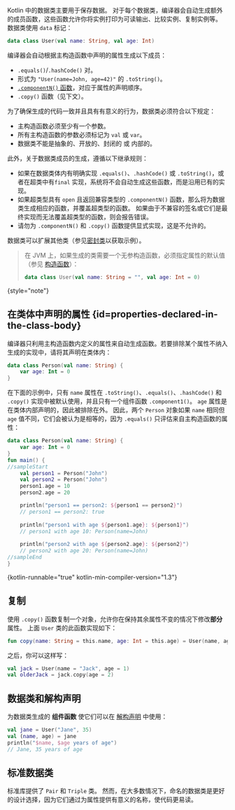 [//]: # (title: 数据类)

Kotlin 中的数据类主要用于保存数据。
对于每个数据类，编译器会自动生成额外的成员函数，这些函数允许你将实例打印为可读输出、比较实例、复制实例等。
数据类使用 `data` 标记：

```kotlin
data class User(val name: String, val age: Int)
```

编译器会自动根据主构造函数中声明的属性生成以下成员：

* `.equals()`/`.hashCode()` 对。
* 形式为 `"User(name=John, age=42)"` 的 `.toString()`。
* [`.componentN()` 函数](destructuring-declarations.md)，对应于属性的声明顺序。
* `.copy()` 函数（见下文）。

为了确保生成的代码一致并且具有有意义的行为，数据类必须符合以下规定：

* 主构造函数必须至少有一个参数。
* 所有主构造函数的参数必须标记为 `val` 或 `var`。
* 数据类不能是抽象的、开放的、封闭的 或 内部的。

此外，关于数据类成员的生成，遵循以下继承规则：

* 如果在数据类体内有明确实现 `.equals()`、`.hashCode()` 或 `.toString()`，或者在超类中有`final` 实现，系统将不会自动生成这些函数，而是沿用已有的实现。
* 如果超类型具有 `open` 且返回兼容类型的 `.componentN()` 函数，那么将为数据类生成相应的函数，并覆盖超类型的函数。
  如果由于不兼容的签名或它们是最终实现而无法覆盖超类型的函数，则会报告错误。
* 请勿为 `.componentN()` 和 `.copy()` 函数提供显式实现，这是不允许的。

数据类可以扩展其他类（参见[密封类](sealed-classes.md)以获取示例）。

> 在 JVM 上，如果生成的类需要一个无参构造函数，必须指定属性的默认值（参见 [构造函数](classes.md#constructors)）：
> 
> 
> ```kotlin
> data class User(val name: String = "", val age: Int = 0)
> ```
>
{style="note"}

## 在类体中声明的属性 {id=properties-declared-in-the-class-body}

编译器只利用主构造函数内定义的属性来自动生成函数。若要排除某个属性不纳入生成的实现中，请将其声明在类体内：

```kotlin
data class Person(val name: String) {
    var age: Int = 0
}
```

在下面的示例中，只有 `name` 属性在 `.toString()`、`.equals()`、`.hashCode()`
和 `.copy()` 实现中被默认使用，并且只有一个组件函数 `.component1()`。
`age` 属性是在类体内部声明的，因此被排除在外。
因此，两个 `Person` 对象如果 `name` 相同但 `age` 值不同，它们会被认为是相等的，因为 `.equals()`
只评估来自主构造函数的属性：

```kotlin
data class Person(val name: String) {
    var age: Int = 0
}
fun main() {
//sampleStart
    val person1 = Person("John")
    val person2 = Person("John")
    person1.age = 10
    person2.age = 20

    println("person1 == person2: ${person1 == person2}")
    // person1 == person2: true
  
    println("person1 with age ${person1.age}: ${person1}")
    // person1 with age 10: Person(name=John)
  
    println("person2 with age ${person2.age}: ${person2}")
    // person2 with age 20: Person(name=John)
//sampleEnd
}
```
{kotlin-runnable="true" kotlin-min-compiler-version="1.3"}

## 复制

使用 `.copy()` 函数复制一个对象，允许你在保持其余属性不变的情况下修改**部分**属性。
上面 `User` 类的此函数实现如下：

```kotlin
fun copy(name: String = this.name, age: Int = this.age) = User(name, age)
```

之后，你可以这样写：

```kotlin
val jack = User(name = "Jack", age = 1)
val olderJack = jack.copy(age = 2)
```

## 数据类和解构声明

为数据类生成的 **组件函数** 使它们可以在 [解构声明](destructuring-declarations.md) 中使用：

```kotlin
val jane = User("Jane", 35)
val (name, age) = jane
println("$name, $age years of age") 
// Jane, 35 years of age
```

## 标准数据类

标准库提供了 `Pair` 和 `Triple` 类。
然而，在大多数情况下，命名的数据类是更好的设计选择，因为它们通过为属性提供有意义的名称，使代码更易读。